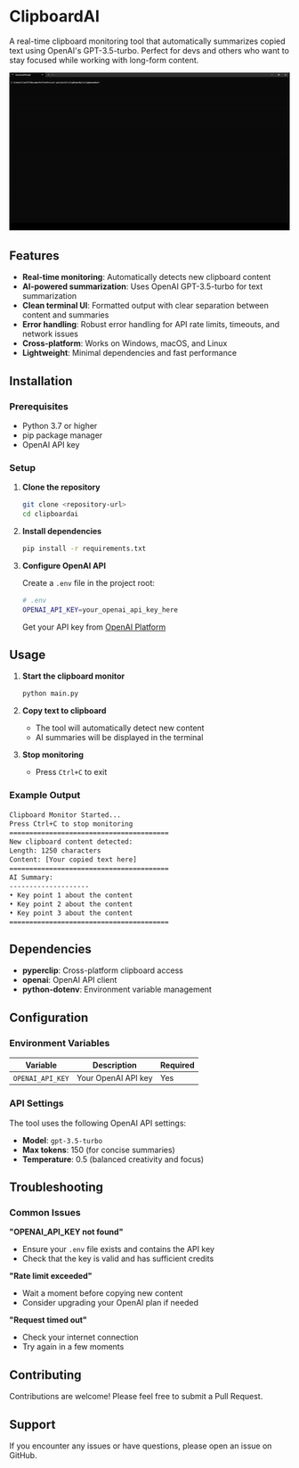 # ClipboardAI

A real-time clipboard monitoring tool that automatically summarizes copied text using OpenAI's GPT-3.5-turbo. Perfect for devs and others who want to stay focused while working with long-form content.

![Demo](demo.gif)

## Features

- **Real-time monitoring**: Automatically detects new clipboard content
- **AI-powered summarization**: Uses OpenAI GPT-3.5-turbo for text summarization
- **Clean terminal UI**: Formatted output with clear separation between content and summaries
- **Error handling**: Robust error handling for API rate limits, timeouts, and network issues
- **Cross-platform**: Works on Windows, macOS, and Linux
- **Lightweight**: Minimal dependencies and fast performance

## Installation

### Prerequisites

- Python 3.7 or higher
- pip package manager
- OpenAI API key

### Setup

1. **Clone the repository**

   ```bash
   git clone <repository-url>
   cd clipboardai
   ```

2. **Install dependencies**

   ```bash
   pip install -r requirements.txt
   ```

3. **Configure OpenAI API**

   Create a `.env` file in the project root:

   ```bash
   # .env
   OPENAI_API_KEY=your_openai_api_key_here
   ```

   Get your API key from [OpenAI Platform](https://platform.openai.com/api-keys)

## Usage

1. **Start the clipboard monitor**

   ```bash
   python main.py
   ```

2. **Copy text to clipboard**

   - The tool will automatically detect new content
   - AI summaries will be displayed in the terminal

3. **Stop monitoring**
   - Press `Ctrl+C` to exit

### Example Output

```
Clipboard Monitor Started...
Press Ctrl+C to stop monitoring
========================================
New clipboard content detected:
Length: 1250 characters
Content: [Your copied text here]
========================================
AI Summary:
--------------------
• Key point 1 about the content
• Key point 2 about the content
• Key point 3 about the content
========================================
```

## Dependencies

- **pyperclip**: Cross-platform clipboard access
- **openai**: OpenAI API client
- **python-dotenv**: Environment variable management

## Configuration

### Environment Variables

| Variable         | Description         | Required |
| ---------------- | ------------------- | -------- |
| `OPENAI_API_KEY` | Your OpenAI API key | Yes      |

### API Settings

The tool uses the following OpenAI API settings:

- **Model**: `gpt-3.5-turbo`
- **Max tokens**: 150 (for concise summaries)
- **Temperature**: 0.5 (balanced creativity and focus)

## Troubleshooting

### Common Issues

**"OPENAI_API_KEY not found"**

- Ensure your `.env` file exists and contains the API key
- Check that the key is valid and has sufficient credits

**"Rate limit exceeded"**

- Wait a moment before copying new content
- Consider upgrading your OpenAI plan if needed

**"Request timed out"**

- Check your internet connection
- Try again in a few moments

## Contributing

Contributions are welcome! Please feel free to submit a Pull Request.

## Support

If you encounter any issues or have questions, please open an issue on GitHub.